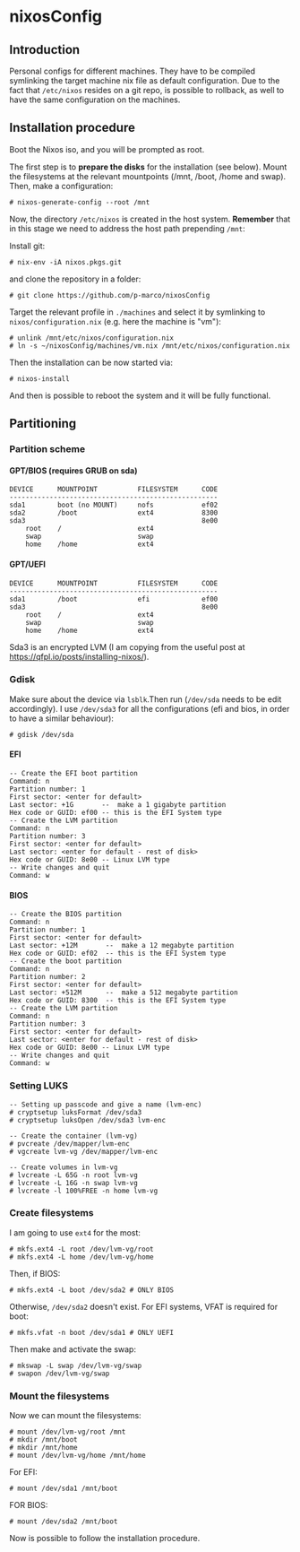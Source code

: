 # nixosConfig

## Introduction

Personal configs for different machines.
They have to be compiled symlinking the target machine nix file as default configuration. 
Due to the fact that `/etc/nixos` resides on a git repo, is possible to rollback, as well to have the same configuration on the machines.

## Installation procedure

Boot the Nixos iso, and you will be prompted as root.

The first step is to **prepare the disks** for the installation (see below). Mount the filesystems at the relevant mountpoints (/mnt, /boot, /home and swap). 
Then, make a configuration:

    # nixos-generate-config --root /mnt

Now, the directory `/etc/nixos` is created in the host system. **Remember** that in this stage we need to address the host path prepending `/mnt`: 

Install git:

    # nix-env -iA nixos.pkgs.git

and clone the repository in a folder:

    # git clone https://github.com/p-marco/nixosConfig 


Target the relevant profile in `./machines` and select it by symlinking to `nixos/configuration.nix` (e.g. here the machine is "vm"):

    # unlink /mnt/etc/nixos/configuration.nix
    # ln -s ~/nixosConfig/machines/vm.nix /mnt/etc/nixos/configuration.nix

Then the installation can be now started via:
    
    # nixos-install

And then is possible to reboot the system and it will be fully functional.

## Partitioning

### Partition scheme

#### GPT/BIOS (requires GRUB on sda)

    DEVICE      MOUNTPOINT          FILESYSTEM      CODE
    ----------------------------------------------------
    sda1        boot (no MOUNT)     nofs            ef02
    sda2        /boot               ext4            8300
    sda3                                            8e00
        root    /                   ext4
        swap                        swap
        home    /home               ext4

#### GPT/UEFI

    DEVICE      MOUNTPOINT          FILESYSTEM      CODE
    ----------------------------------------------------
    sda1        /boot               efi             ef00
    sda3                                            8e00
        root    /                   ext4
        swap                        swap
        home    /home               ext4

Sda3 is an encrypted LVM (I am copying from the useful post at https://qfpl.io/posts/installing-nixos/).

### Gdisk

Make sure about the device via `lsblk`.Then run (`/dev/sda` needs to be edit accordingly). I use `/dev/sda3` for all the configurations (efi and bios, in order to have a similar behaviour):
    
    # gdisk /dev/sda 

#### EFI    
    -- Create the EFI boot partition
    Command: n
    Partition number: 1
    First sector: <enter for default>
    Last sector: +1G       --  make a 1 gigabyte partition
    Hex code or GUID: ef00 -- this is the EFI System type
    -- Create the LVM partition
    Command: n
    Partition number: 3
    First sector: <enter for default>
    Last sector: <enter for default - rest of disk>
    Hex code or GUID: 8e00 -- Linux LVM type
    -- Write changes and quit
    Command: w

#### BIOS

    -- Create the BIOS partition
    Command: n
    Partition number: 1
    First sector: <enter for default>
    Last sector: +12M       --  make a 12 megabyte partition
    Hex code or GUID: ef02  -- this is the EFI System type
    -- Create the boot partition
    Command: n
    Partition number: 2
    First sector: <enter for default>
    Last sector: +512M      --  make a 512 megabyte partition
    Hex code or GUID: 8300  -- this is the EFI System type
    -- Create the LVM partition
    Command: n
    Partition number: 3
    First sector: <enter for default>
    Last sector: <enter for default - rest of disk>
    Hex code or GUID: 8e00 -- Linux LVM type
    -- Write changes and quit
    Command: w

### Setting LUKS

    -- Setting up passcode and give a name (lvm-enc)
    # cryptsetup luksFormat /dev/sda3
    # cryptsetup luksOpen /dev/sda3 lvm-enc

    -- Create the container (lvm-vg)
    # pvcreate /dev/mapper/lvm-enc 
    # vgcreate lvm-vg /dev/mapper/lvm-enc

    -- Create volumes in lvm-vg
    # lvcreate -L 65G -n root lvm-vg
    # lvcreate -L 16G -n swap lvm-vg
    # lvcreate -l 100%FREE -n home lvm-vg

### Create filesystems

I am going to use `ext4` for the most:

    # mkfs.ext4 -L root /dev/lvm-vg/root
    # mkfs.ext4 -L home /dev/lvm-vg/home

Then, if BIOS:

    # mkfs.ext4 -L boot /dev/sda2 # ONLY BIOS

Otherwise, `/dev/sda2` doesn't exist. For EFI systems, VFAT is required for boot:

    # mkfs.vfat -n boot /dev/sda1 # ONLY UEFI

Then make and activate the swap:

    # mkswap -L swap /dev/lvm-vg/swap
    # swapon /dev/lvm-vg/swap

### Mount the filesystems

Now we can mount the filesystems:

    # mount /dev/lvm-vg/root /mnt
    # mkdir /mnt/boot
    # mkdir /mnt/home
    # mount /dev/lvm-vg/home /mnt/home

For EFI:

    # mount /dev/sda1 /mnt/boot

FOR BIOS:

    # mount /dev/sda2 /mnt/boot

Now is possible to follow the installation procedure.